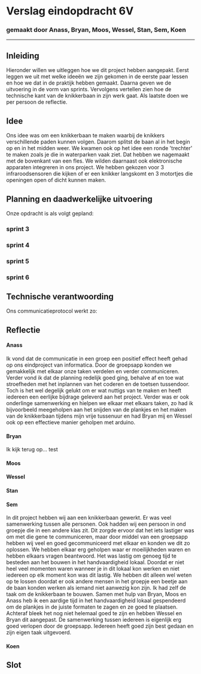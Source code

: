 # Verslag eindopdracht 6V
### gemaakt door Anass, Bryan, Moos, Wessel, Stan, Sem, Koen

---

## Inleiding
Hieronder willen we uitleggen hoe we dit project hebben aangepakt. Eerst leggen we uit met welke ideeën we zijn gekomen in de
eerste paar lessen en hoe we dat in de praktijk hebben gemaakt. Daarna geven we de uitvoering in de vorm van sprints. 
Vervolgens vertellen zien hoe de technische kant van de knikkerbaan in zijn werk gaat. Als laatste doen we per persoon de reflectie.


## Idee
Ons idee was om een knikkerbaan te maken waarbij de knikkers verschillende paden kunnen volgen. Daarom splitst de baan al 
in het begin op en in het midden weer. We kwamen ook op het idee een ronde 'trechter' te maken zoals je die in waterparken
vaak ziet. Dat hebben we nagemaakt met de bovenkant van een fles. We wilden daarnaast ook elektronische apparaten integreren
in ons project. We hebben gekozen voor 3 infraroodsensoren die kijken of er een knikker langskomt en 3 motortjes die openingen
open of dicht kunnen maken.


## Planning en daadwerkelijke uitvoering
Onze opdracht is als volgt gepland:

### sprint 3

### sprint 4

### sprint 5

### sprint 6



## Technische verantwoording
Ons communicatieprotocol werkt zo:



## Reflectie
#### Anass
Ik vond dat de communicatie in een groep een positief effect heeft gehad op ons eindproject van informatica. Door de groepsapp konden we gemakkelijk met elkaar onze taken verdelen en verder communiceren. Verder vond ik dat de planning redelijk goed ging, behalve af en toe wat stroefheden met het inplannen van het coderen en de toetsen tussendoor. Toch is het wel degelijk gelukt om er wat nuttigs van te maken en heeft iedereen een eerlijke bijdrage geleverd aan het project. Verder was er ook onderlinge samenwerking en hielpen we elkaar met elkaars taken, zo had ik bijvoorbeeld meegeholpen aan het snijden van de plankjes en het maken van de knikkerbaan tijdens mijn vrije tussenuur en had Bryan mij en Wessel ook op een effectieve manier geholpen met arduino.

#### Bryan
Ik kijk terug op...   test

#### Moos

#### Wessel

#### Stan

#### Sem
In dit project hebben wij aan een knikkerbaan gewerkt. Er was veel samenwerking tussen alle personen. Ook hadden wij een persoon in ond groepje die in een andere klas zit. Dit zorgde ervoor dat het iets lastiger was om met die gene te communiceren, maar door middel van een groepsapp hebben wij veel en goed gecommuniceerd met elkaar en konden we dit zo oplossen. We hebben elkaar erg geholpen waar er moeilijkheden waren en hebben elkaars vragen beantwoord. Het was lastig om genoeg tijd te besteden aan het bouwen in het handvaardigheid lokaal. Doordat er niet heel veel momenten waren wanneer je in dit lokaal kon werken en niet iedereen op elk moment kon was dit lastig. We hebben dit alleen wel weten op te lossen doordat er ook andere mensen in het groepje een beetje aan de baan konden werken als iemand niet aanwezig kon zijn. Ik had zelf de taak om de knikkerbaan te bouwen. Samen met hulp van Bryan, Moos en Anass heb ik een aardige tijd in het handvaardigheid lokaal gespendeerd om de plankjes in de juiste formaten te zagen en ze goed te plaatsen. Achteraf bleek het nog niet helemaal goed te zijn en hebben Wessel en Bryan dit aangepast. De samenwerking tussen iedereen is eigenlijk erg goed verlopen door de groepsapp. Iedereen heeft goed zijn best gedaan en zijn eigen taak uitgevoerd.

#### Koen


## Slot
